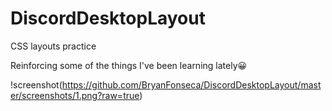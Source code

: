 # DiscordDesktopLayout
CSS layouts practice

Reinforcing some of the things I've been learning lately😀

!screenshot(https://github.com/BryanFonseca/DiscordDesktopLayout/master/screenshots/1.png?raw=true)
